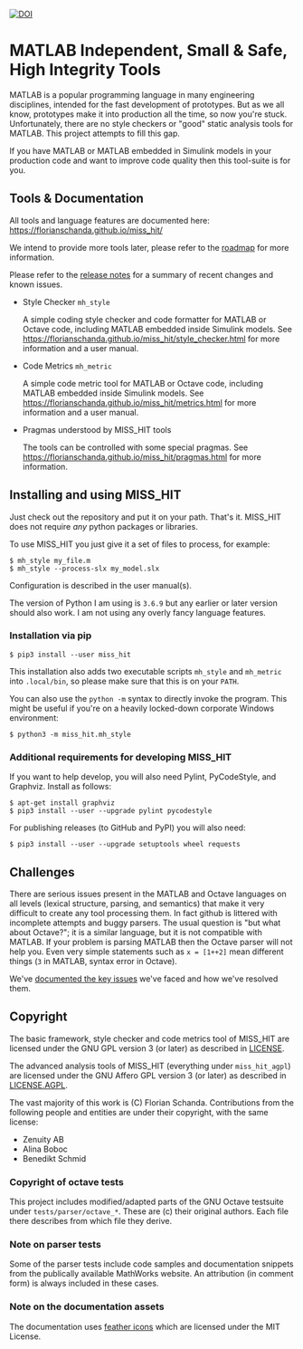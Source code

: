 [![DOI](https://zenodo.org/badge/DOI/10.5281/zenodo.3967056.svg)](https://doi.org/10.5281/zenodo.3967056)

# MATLAB Independent, Small & Safe, High Integrity Tools

MATLAB is a popular programming language in many engineering
disciplines, intended for the fast development of prototypes. But as
we all know, prototypes make it into production all the time, so now
you're stuck. Unfortunately, there are no style checkers or "good"
static analysis tools for MATLAB. This project attempts to fill this
gap.

If you have MATLAB or MATLAB embedded in Simulink models in your
production code and want to improve code quality then this tool-suite
is for you.

## Tools & Documentation

All tools and language features are documented here:
https://florianschanda.github.io/miss_hit/

We intend to provide more tools later, please refer to the
[roadmap](https://github.com/florianschanda/miss_hit/blob/master/ROADMAP.md)
for more information.

Please refer to the [release notes](https://github.com/florianschanda/miss_hit/blob/master/CHANGELOG.md)
for a summary of recent changes and known issues.

* Style Checker `mh_style`

  A simple coding style checker and code formatter for MATLAB or
  Octave code, including MATLAB embedded inside Simulink models. See
  https://florianschanda.github.io/miss_hit/style_checker.html for
  more information and a user manual.

* Code Metrics `mh_metric`

  A simple code metric tool for MATLAB or Octave code, including
  MATLAB embedded inside Simulink models. See
  https://florianschanda.github.io/miss_hit/metrics.html for more
  information and a user manual.

* Pragmas understood by MISS_HIT tools

  The tools can be controlled with some special pragmas. See
  https://florianschanda.github.io/miss_hit/pragmas.html for more
  information.

## Installing and using MISS_HIT

Just check out the repository and put it on your path. That's
it. MISS_HIT does not require *any* python packages or libraries.

To use MISS_HIT you just give it a set of files to process, for example:
```
$ mh_style my_file.m
$ mh_style --process-slx my_model.slx
```
Configuration is described in the user manual(s).

The version of Python I am using is `3.6.9` but any earlier or later
version should also work. I am not using any overly fancy language
features.

### Installation via pip

```
$ pip3 install --user miss_hit
```

This installation also adds two executable scripts `mh_style` and
`mh_metric` into `.local/bin`, so please make sure that this is on
your `PATH`.

You can also use the `python -m` syntax to directly invoke the
program. This might be useful if you're on a heavily locked-down
corporate Windows environment:
```
$ python3 -m miss_hit.mh_style
```

### Additional requirements for developing MISS_HIT

If you want to help develop, you will also need Pylint, PyCodeStyle,
and Graphviz. Install as follows:
```
$ apt-get install graphviz
$ pip3 install --user --upgrade pylint pycodestyle
```

For publishing releases (to GitHub and PyPI) you will also need:
```
$ pip3 install --user --upgrade setuptools wheel requests
```

## Challenges

There are serious issues present in the MATLAB and Octave languages on
all levels (lexical structure, parsing, and semantics) that make it
very difficult to create any tool processing them. In fact github is
littered with incomplete attempts and buggy parsers. The usual
question is "but what about Octave?"; it is a similar language, but it
is not compatible with MATLAB. If your problem is parsing MATLAB then
the Octave parser will not help you. Even very simple statements such
as `x = [1++2]` mean different things (`3` in MATLAB, syntax error in
Octave).

We've [documented the key
issues](https://github.com/florianschanda/miss_hit/blob/master/CHALLENGES.md)
we've faced and how we've resolved them.

## Copyright

The basic framework, style checker and code metrics tool of MISS_HIT
are licensed under the GNU GPL version 3 (or later) as described in
[LICENSE](https://github.com/florianschanda/miss_hit/blob/master/LICENSE).

The advanced analysis tools of MISS_HIT (everything under
`miss_hit_agpl`) are licensed under the GNU Affero GPL version 3 (or
later) as described in
[LICENSE.AGPL](https://github.com/florianschanda/miss_hit/blob/master/LICENSE.AGPL).

The vast majority of this work is (C) Florian Schanda. Contributions
from the following people and entities are under their copyright, with
the same license:

* Zenuity AB
* Alina Boboc
* Benedikt Schmid

### Copyright of octave tests

This project includes modified/adapted parts of the GNU Octave
testsuite under `tests/parser/octave_*`. These are (c) their original
authors. Each file there describes from which file they derive.

### Note on parser tests

Some of the parser tests include code samples and documentation
snippets from the publically available MathWorks website. An
attribution (in comment form) is always included in these cases.

### Note on the documentation assets

The documentation uses
[feather icons](https://github.com/feathericons/feather/blob/master/LICENSE)
which are licensed under the MIT License.
